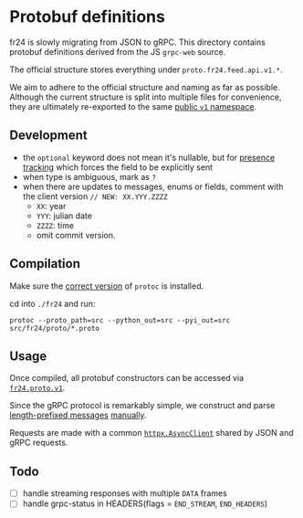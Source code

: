 # Protobuf definitions

fr24 is slowly migrating from JSON to gRPC. This directory contains protobuf definitions derived from the JS `grpc-web` source.

The official structure stores everything under `proto.fr24.feed.api.v1.*`.

We aim to adhere to the official structure and naming as far as possible. Although the current structure is split into multiple files for convenience, they are ultimately re-exported to the same [public `v1` namespace](./v1.proto).

## Development

- the `optional` keyword does not mean it's nullable, but for [presence tracking](https://protobuf.dev/programming-guides/field_presence/) which forces the field to be explicitly sent
- when type is ambiguous, mark as `?`
- when there are updates to messages, enums or fields, comment with the client version `// NEW: XX.YYY.ZZZZ`
    - `XX`: year
    - `YYY`: julian date
    - `ZZZZ`: time
    - omit commit version.

## Compilation

Make sure the [correct version](https://protobuf.dev/support/version-support/#python) of `protoc` is installed.

cd into `./fr24` and run:
```command
protoc --proto_path=src --python_out=src --pyi_out=src src/fr24/proto/*.proto
```

## Usage

Once compiled, all protobuf constructors can be accessed via [`fr24.proto.v1`](./v1_pb2.pyi).

Since the gRPC protocol is remarkably simple, we construct and parse [length-prefixed messages](https://github.com/grpc/grpc/blob/master/doc/PROTOCOL-HTTP2.md) [manually](./__init__.py).

Requests are made with a common [`httpx.AsyncClient`](https://www.python-httpx.org/api/#asyncclient) shared by JSON and gRPC requests.

## Todo

- [ ] handle streaming responses with multiple `DATA` frames
- [ ] handle grpc-status in HEADERS(flags = `END_STREAM`, `END_HEADERS`)